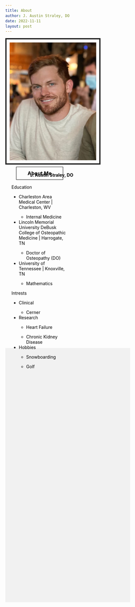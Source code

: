 ```yaml
---
title: About
author: J. Austin Straley, DO
date: 2022-11-11
layout: post
---
```


<html>
<head>
<title display="none"></title>
<meta name="viewport" content="width=device-width, initial-scale=1">
<style>
* {
  color: #000000;
}
body {   
  box-sizing: border-box;
  background-image: url('../assets/Background.png');
  background-repeat: no-repeat;
  background-size: cover;
  }
@media screen and (max-width: 600px)
{.column {
}}
.leftcolumn {
  float:left; 
  width: 45%;
  height: 400px;
  width: 300px;
  margin-right: 20px;
}
.rightcolumn {
  float:left; 
  width: 45%;
  height: 600px;
  padding-left: 20px;
}
.row:after {
  content: "";
  display: table;
  clear: both;
}
h1 {
    display:none;
}
h3 {
    text-align: center;
    margin: 15px;
    padding: 10px;
    border: 1px solid #000000;
}
h4 {
    text-align: center;
    display: block;
    padding: 5px;
}
img {
    display: block;
    height: 380px;
    width: 280px;
    padding: 10px;
    border: 4px solid #222;
}
.footer {
  background-color: #F1F1F1;
  text-align: center;
  padding: 10px;
  height: 800px;
  width: auto;
}
</style>
</head>

<body>
<div class="header">
</div>
<div class="row">
  <div class="leftcolumn">
    <img src="../assets/IMG_3414.jpg" alt="Me">
    <h4>J. Austin Straley, DO</h4>
  </div>
  <div class="rightcolumn">
    <h3>About Me</h3>
    <p>
        Education
        <ul>
            <li>Charleston Area Medical Center | Charleston, WV</li>
                <ul><li>Internal Medicine</li></ul>
            <li>Lincoln Memorial University DeBusk College of Osteopathic Medicine | Harrogate, TN</li>
                <ul><li>Doctor of Osteopathy (DO)</li></ul>
            <li>University of Tennessee | Knoxville, TN</li>
                <ul><li>Mathematics</li></ul>
        </ul>
    </p>
    <p>
        Intrests
        <ul>
            <li>Clinical</li>
                <ul><li>Cerner</li></ul>
            <li>Research</li>
                <ul><li>Heart Failure</li></ul>
                <ul><li>Chronic Kidney Disease</li></ul>
            <li>Hobbies</li>
                <ul><li>Snowboarding</li></ul>
                <ul><li>Golf</li></ul>
        </ul>
    </p>
  </div>
</div>
<div class="footer">
  <h5></h5>
</div>
</body>

</html>